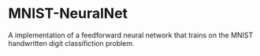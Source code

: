 # MNIST-NeuralNet
A implementation of a feedforward neural network that trains on the MNIST handwritten digit classifiction problem.
